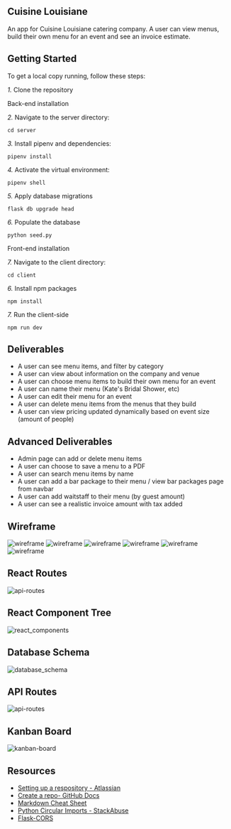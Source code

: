 ## Cuisine Louisiane

An app for Cuisine Louisiane catering company. A user can view menus, build their own menu for an event and see an invoice estimate.

## Getting Started
To get a local copy running, follow these steps:

*1.* Clone the repository

Back-end installation

*2.* Navigate to the server directory:    
    
    cd server

*3.* Install pipenv and dependencies: 
    
    pipenv install

*4.* Activate the virtual environment: 
    
    pipenv shell

*5.* Apply database migrations
    
    flask db upgrade head

*6.* Populate the database
    
    python seed.py

Front-end installation

*7.* Navigate to the client directory:
    
    cd client

*6.* Install npm packages
    
    npm install

*7.* Run the client-side 
    
    npm run dev



## Deliverables

* A user can see menu items, and filter by category
* A user can view about information on the company and venue
* A user can choose menu items to build their own menu for an event
* A user can name their menu (Kate's Bridal Shower, etc)
* A user can edit their menu for an event
* A user can delete menu items from the menus that they build
* A user can view pricing updated dynamically based on event size (amount of people)


## Advanced Deliverables
* Admin page can add or delete menu items
* A user can choose to save a menu to a PDF
* A user can search menu items by name
* A user can add a bar package to their menu / view bar packages page from navbar
* A user can add waitstaff to their menu (by guest amount)
* A user can see a realistic invoice amount with tax added

## Wireframe
<img src="planning/wireframe1.png" alt="wireframe">
<img src="planning/wireframe2.png" alt="wireframe">
<img src="planning/wireframe3.png" alt="wireframe">
<img src="planning/wireframe4.png" alt="wireframe">
<img src="planning/wireframe5.png" alt="wireframe">
<img src="planning/wireframe6.png" alt="wireframe">

## React Routes
<img src="planning/react_routes.png" alt="api-routes">

## React Component Tree
<img src="planning/react_components.png" alt="react_components">

## Database Schema
<img src="planning/database_schema.png" alt="database_schema">

## API Routes
<img src="planning/api_routes.png" alt="api-routes">

## Kanban Board
<img src="planning/kanban.png" alt="kanban-board">

## Resources

- [Setting up a respository - Atlassian](https://www.atlassian.com/git/tutorials/setting-up-a-repository)
- [Create a repo- GitHub Docs](https://docs.github.com/en/get-started/quickstart/create-a-repo)
- [Markdown Cheat Sheet](https://www.markdownguide.org/cheat-sheet/)
- [Python Circular Imports - StackAbuse](https://stackabuse.com/python-circular-imports/)
- [Flask-CORS](https://flask-cors.readthedocs.io/en/latest/)
